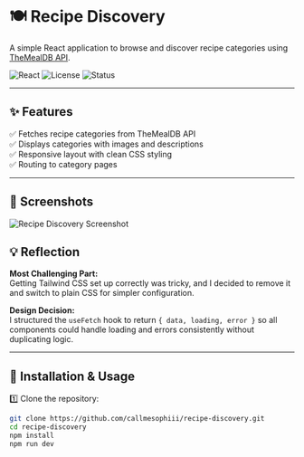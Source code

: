 # 🍽️ Recipe Discovery

A simple React application to browse and discover recipe categories using [TheMealDB API](https://www.themealdb.com/api.php).

![React](https://img.shields.io/badge/React-18+-61DAFB?logo=react&logoColor=white)
![License](https://img.shields.io/badge/license-MIT-green)
![Status](https://img.shields.io/badge/status-active-brightgreen)

---

## ✨ Features

✅ Fetches recipe categories from TheMealDB API  
✅ Displays categories with images and descriptions  
✅ Responsive layout with clean CSS styling  
✅ Routing to category pages

---

## 📸 Screenshots

![Recipe Discovery Screenshot](../assets/recipe-screenshot.png)



## 💡 Reflection

**Most Challenging Part:**  
Getting Tailwind CSS set up correctly was tricky, and I decided to remove it and switch to plain CSS for simpler configuration.

**Design Decision:**  
I structured the `useFetch` hook to return `{ data, loading, error }` so all components could handle loading and errors consistently without duplicating logic.


---

## 🚀 Installation & Usage

1️⃣ Clone the repository:

```bash
git clone https://github.com/callmesophiii/recipe-discovery.git
cd recipe-discovery
npm install
npm run dev
